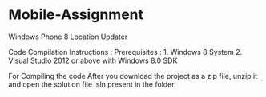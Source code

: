 # Mobile-Assignment
Windows Phone 8 Location Updater

Code Compilation Instructions :
Prerequisites : 1. Windows 8 System
                2. Visual Studio 2012 or above with Windows 8.0 SDK
                
For Compiling the code After you download the project as a zip file, unzip it and open the solution file .sln present in the folder.

                
